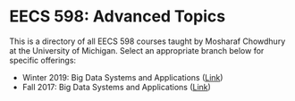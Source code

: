 # EECS 598: Advanced Topics

This is a directory of all EECS 598 courses taught by Mosharaf Chowdhury at the University of Michigan. 
Select an appropriate branch below for specific offerings:

* Winter 2019: Big Data Systems and Applications ([Link](https://github.com/mosharaf/eecs598/tree/w19-bigdata-ai))
* Fall 2017: Big Data Systems and Applications ([Link](https://github.com/mosharaf/eecs598/tree/f17-bigdata))